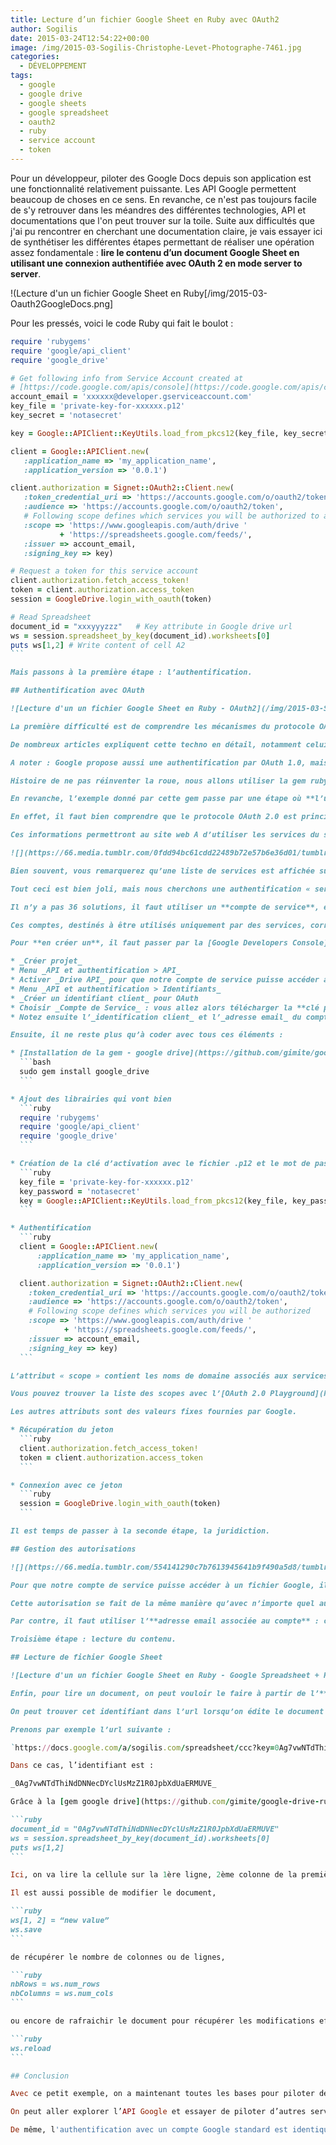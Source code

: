 ```yaml
---
title: Lecture d’un fichier Google Sheet en Ruby avec OAuth2
author: Sogilis
date: 2015-03-24T12:54:22+00:00
image: /img/2015-03-Sogilis-Christophe-Levet-Photographe-7461.jpg
categories:
  - DÉVELOPPEMENT
tags:
  - google
  - google drive
  - google sheets
  - google spreadsheet
  - oauth2
  - ruby
  - service account
  - token
---
```


Pour un développeur, piloter des Google Docs depuis son application est une fonctionnalité relativement puissante. Les API Google permettent beaucoup de choses en ce sens. En revanche, ce n'est pas toujours facile de s'y retrouver dans les méandres des différentes technologies, API et documentations que l'on peut trouver sur la toile. Suite aux difficultés que j'ai pu rencontrer en cherchant une documentation claire, je vais essayer ici de synthétiser les différentes étapes permettant de réaliser une opération assez fondamentale : **lire le contenu d’un document Google Sheet en utilisant une connexion authentifiée avec OAuth 2 en mode server to server**.

!(Lecture d'un un fichier Google Sheet en Ruby[/img/2015-03-Oauth2GoogleDocs.png]

Pour les pressés, voici le code Ruby qui fait le boulot :

````ruby
require 'rubygems'
require 'google/api_client'
require 'google_drive'

# Get following info from Service Account created at
# [https://code.google.com/apis/console](https://code.google.com/apis/console)
account_email = 'xxxxxx@developer.gserviceaccount.com'
key_file = 'private-key-for-xxxxxx.p12'
key_secret = 'notasecret'

key = Google::APIClient::KeyUtils.load_from_pkcs12(key_file, key_secret)

client = Google::APIClient.new(
   :application_name => 'my_application_name',
   :application_version => '0.0.1')

client.authorization = Signet::OAuth2::Client.new(
   :token_credential_uri => 'https://accounts.google.com/o/oauth2/token',
   :audience => 'https://accounts.google.com/o/oauth2/token',
   # Following scope defines which services you will be authorized to access
   :scope => 'https://www.googleapis.com/auth/drive '
           + 'https://spreadsheets.google.com/feeds/',
   :issuer => account_email,
   :signing_key => key)

# Request a token for this service account
client.authorization.fetch_access_token!
token = client.authorization.access_token
session = GoogleDrive.login_with_oauth(token)

# Read Spreadsheet
document_id = "xxxyyyzzz"   # Key attribute in Google drive url
ws = session.spreadsheet_by_key(document_id).worksheets[0]
puts ws[1,2] # Write content of cell A2
```

Mais passons à la première étape : l’authentification.

## Authentification avec OAuth

![Lecture d'un un fichier Google Sheet en Ruby - OAuth2](/img/2015-03-Securirty-with-OAuth2.png)

La première difficulté est de comprendre les mécanismes du protocole OAuth 2.0 utilisé par Google, Facebook… Pour schématiser – beaucoup –, le principe consiste à **récupérer un jeton** (représenté par une chaîne de caractères) qui permettra ensuite d’interroger les services google **sous une certaine identité** pendant une durée définie.

De nombreux articles expliquent cette techno en détail, notamment celui-ci : « [Comprendre OAuth2](http://www.bubblecode.net/fr/2013/03/10/comprendre-oauth2/) ».

A noter : Google propose aussi une authentification par OAuth 1.0, mais la déconseille, même si elle est encore largement utilisée.

Histoire de ne pas réinventer la roue, nous allons utiliser la gem ruby [gem google drive](https://github.com/gimite/google-drive-ruby) pour l'authentification. Elle permet d’accéder aux documents Google Drive par la même occasion.

En revanche, l’exemple donné par cette gem passe par une étape où **l’utilisateur doit rentrer un code d’activation**.

En effet, il faut bien comprendre que le protocole OAuth 2.0 est principalement employé lorsqu’un utilisateur souhaite qu’**un site web tierce puisse utiliser son compte** pour accéder à ses données. Dans ce cas de figure, lorsque l’utilisateur réalise l’action concernée sur le site web A, une **page de connexion** s’affiche demandant login et mot de passe du site web B.

Ces informations permettront au site web A d’utiliser les services du site B **sous l’identité de l’utilisateur**.

![](https://66.media.tumblr.com/0fdd94bc61cdd22489b72e57b6e36d01/tumblr_inline_nl1mtk2rGO1totr0l.png)

Bien souvent, vous remarquerez qu’une liste de services est affichée sur cette page de login. Ces derniers correspondent au périmètre d’autorisation (cf. attribut « scope » plus bas) du jeton renvoyé.

Tout ceci est bien joli, mais nous cherchons une authentification « serveur à serveur », donc sans interaction de l’utilisateur, comme pendant l’exécution d’un batch par exemple.

Il n’y a pas 36 solutions, il faut utiliser un **compte de service**, et Google propose justement ce type de comptes [cf. (documentation google](https://developers.google.com/accounts/docs/OAuth2ServiceAccount)).

Ces comptes, destinés à être utilisés uniquement par des services, correspondent à des traitements serveurs. Ils sont rattachés à de vrais comptes utilisateurs, sachant que chaque utilisateur peut en créer plusieurs.

Pour **en créer un**, il faut passer par la [Google Developers Console](https://console.developers.google.com/) comme ceci :

* _Créer projet_
* Menu _API et authentification > API_
* Activer _Drive API_ pour que notre compte de service puisse accéder aux services proposés par Google Drive
* Menu _API et authentification > Identifiants_
* _Créer un identifiant client_ pour OAuth
* Choisir _Compte de Service_ : vous allez alors télécharger la **clé privée** (fichier .p12). Le **mot de passe** (notasecret) associé à cette clé sera alors affiché.
* Notez ensuite l’_identification client_ et l’_adresse email_ du compte ainsi créé

Ensuite, il ne reste plus qu’à coder avec tous ces éléments :

* [Installation de la gem - google drive](https://github.com/gimite/google-drive-ruby)
  ```bash
  sudo gem install google_drive
  ```

* Ajout des librairies qui vont bien
  ```ruby
  require 'rubygems'
  require 'google/api_client'
  require 'google_drive'
  ```

* Création de la clé d’activation avec le fichier .p12 et le mot de passe récupéré lors de la création du compte de service
  ```ruby
  key_file = 'private-key-for-xxxxxx.p12'
  key_password = 'notasecret'
  key = Google::APIClient::KeyUtils.load_from_pkcs12(key_file, key_password)
  ```

* Authentification
  ```ruby
  client = Google::APIClient.new(
      :application_name => 'my_application_name',
      :application_version => '0.0.1')

  client.authorization = Signet::OAuth2::Client.new(
    :token_credential_uri => 'https://accounts.google.com/o/oauth2/token',
    :audience => 'https://accounts.google.com/o/oauth2/token',
    # Following scope defines which services you will be authorized
    :scope => 'https://www.googleapis.com/auth/drive '
            + 'https://spreadsheets.google.com/feeds/',
    :issuer => account_email,
    :signing_key => key)
  ```

L’attribut « scope » contient les noms de domaine associés aux services Google auxquels on pourra accéder ensuite.

Vous pouvez trouver la liste des scopes avec l’[OAuth 2.0 Playground](https://developers.google.com/oauthplayground/).

Les autres attributs sont des valeurs fixes fournies par Google.

* Récupération du jeton
  ```ruby
  client.authorization.fetch_access_token!
  token = client.authorization.access_token
  ```

* Connexion avec ce jeton
  ```ruby
  session = GoogleDrive.login_with_oauth(token)
  ```

Il est temps de passer à la seconde étape, la juridiction.

## Gestion des autorisations

![](https://66.media.tumblr.com/554141290c7b7613945641b9f490a5d8/tumblr_inline_nl01x4nlU11totr0l.png)

Pour que notre compte de service puisse accéder à un fichier Google, il faut lui **donner accès**.

Cette autorisation se fait de la même manière qu’avec n’importe quel autre utilisateur : action _Partage_.

Par contre, il faut utiliser l’**adresse email associée au compte** : celle qu’on a noté lors de la création du compte de service.

Troisième étape : lecture du contenu.

## Lecture de fichier Google Sheet

![Lecture d'un un fichier Google Sheet en Ruby - Google Spreadsheet + Ruby](/img/2015-03-Google-Spreadsheet-Ruby.png)

Enfin, pour lire un document, on peut vouloir le faire à partir de l’**identifiant** du document.

On peut trouver cet identifiant dans l’url lorsqu’on édite le document dans son navigateur. Il correspond à l’attribut _key_.

Prenons par exemple l’url suivante :

`https://docs.google.com/a/sogilis.com/spreadsheet/ccc?key=0Ag7vwNTdThiNdDNNecDYclUsMzZ1R0JpbXdUaERMUVE&usp=sharing#gid=0`

Dans ce cas, l’identifiant est :

_0Ag7vwNTdThiNdDNNecDYclUsMzZ1R0JpbXdUaERMUVE_

Grâce à la [gem google drive](https://github.com/gimite/google-drive-ruby), nous pouvons lire le contenu de la Google Sheet relativement facilement :

```ruby
document_id = "0Ag7vwNTdThiNdDNNecDYclUsMzZ1R0JpbXdUaERMUVE"
ws = session.spreadsheet_by_key(document_id).worksheets[0]
puts ws[1,2]
```

Ici, on va lire la cellule sur la 1ère ligne, 2ème colonne de la première page.

Il est aussi possible de modifier le document,

```ruby
ws[1, 2] = “new value”
ws.save
```

de récupérer le nombre de colonnes ou de lignes,

```ruby
nbRows = ws.num_rows
nbColumns = ws.num_cols
```

ou encore de rafraichir le document pour récupérer les modifications effectuées par d’autres utilisateurs :

```ruby
ws.reload
```

## Conclusion

Avec ce petit exemple, on a maintenant toutes les bases pour piloter des Google Sheets, mais pas seulement.

On peut aller explorer l’API Google et essayer de piloter d’autres services comme Google Drive, Calendar… le tout en Ruby.

De même, l'authentification avec un compte Google standard est identique.

````
